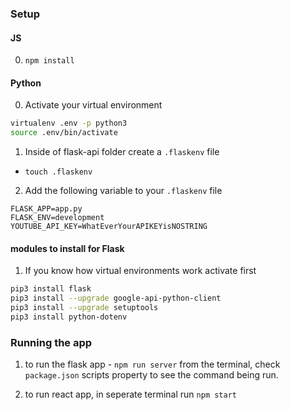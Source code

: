 ### Setup 

#### JS

0. ```npm install```

#### Python

0. Activate your virtual environment
```bash
virtualenv .env -p python3
source .env/bin/activate
```

1.  Inside of flask-api folder create a `.flaskenv` file

- `touch .flaskenv`

2.  Add the following variable to your `.flaskenv` file

```
FLASK_APP=app.py
FLASK_ENV=development
YOUTUBE_API_KEY=WhatEverYourAPIKEYisNOSTRING
```

#### modules to install for Flask

1. If you know how virtual environments work activate first


```bash
pip3 install flask
pip3 install --upgrade google-api-python-client
pip3 install --upgrade setuptools
pip3 install python-dotenv
```


### Running the app

1. to run the flask app - `npm run server` from the terminal, check 
`package.json` scripts property to see the command being run.

2. to run react app, in seperate terminal run `npm start`


